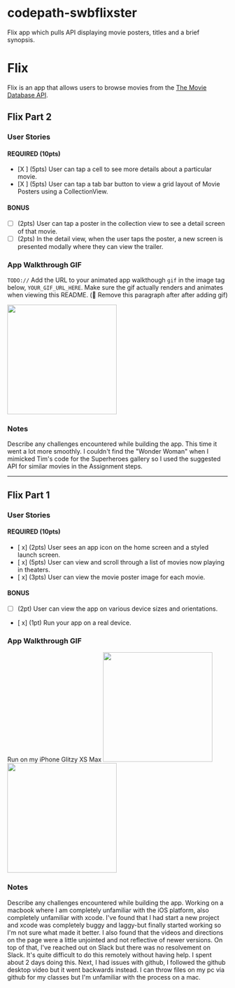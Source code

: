 # codepath-swbflixster
Flix app which pulls API displaying movie posters, titles and a brief synopsis.


# Flix

Flix is an app that allows users to browse movies from the [The Movie Database API](http://docs.themoviedb.apiary.io/#).


## Flix Part 2

### User Stories

#### REQUIRED (10pts)
- [X ] (5pts) User can tap a cell to see more details about a particular movie.
- [X ] (5pts) User can tap a tab bar button to view a grid layout of Movie Posters using a CollectionView.

#### BONUS
- [ ] (2pts) User can tap a poster in the collection view to see a detail screen of that movie.
- [ ] (2pts) In the detail view, when the user taps the poster, a new screen is presented modally where they can view the trailer.

### App Walkthrough GIF
`TODO://` Add the URL to your animated app walkthough `gif` in the image tag below, `YOUR_GIF_URL_HERE`. Make sure the gif actually renders and animates when viewing this README. (🚫 Remove this paragraph after after adding gif)

<img src="http://g.recordit.co/PpjvkZBe3A.gif" width=250><br>

### Notes
Describe any challenges encountered while building the app.
This time it went a lot more smoothly. I couldn't find the "Wonder Woman" when I mimicked Tim's code for the Superheroes gallery so I used the suggested API for similar movies in the Assignment steps.

---

## Flix Part 1

### User Stories

#### REQUIRED (10pts)
- [ x] (2pts) User sees an app icon on the home screen and a styled launch screen.
- [ x] (5pts) User can view and scroll through a list of movies now playing in theaters.
- [ x] (3pts) User can view the movie poster image for each movie.

#### BONUS
- [ ] (2pt) User can view the app on various device sizes and orientations.
- [ x] (1pt) Run your app on a real device.

### App Walkthrough GIF
Run on my iPhone Glitzy XS Max <img src="http://g.recordit.co/LfE9RgrWxm.gif" width=250><br>
<img src="http://g.recordit.co/AiWZGJ2cbX.gif" width=250><br>

### Notes
Describe any challenges encountered while building the app.
Working on a macbook where I am completely unfamiliar with the iOS platform, also completely unfamiliar with xcode. I've found that I had start a new project and xcode was completely buggy and laggy-but finally started working so I'm not sure what made it better. I also found that the videos and directions on the page were a little unjointed and not reflective of newer versions. On top of that, I've reached out on Slack but there was no resolvement on Slack. It's quite difficult to do this remotely without having help. I spent about 2 days doing this. Next, I had issues with github, I followed the github desktop video but it went backwards instead. I can throw files on my pc via github for my classes but I'm unfamiliar with the process on a mac.
